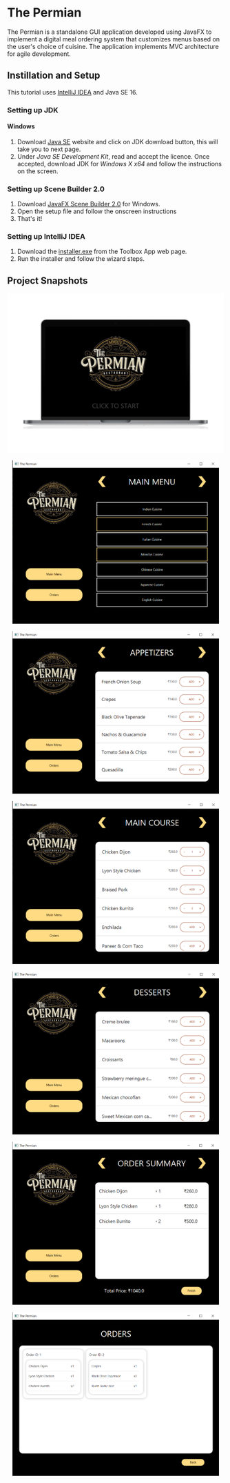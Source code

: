 # The Permian
The Permian is a standalone GUI application developed using JavaFX to implement a digital meal ordering system that customizes menus based on the user's choice of cuisine.
The application implements MVC architecture for agile development.

## Instillation and Setup
This tutorial uses [IntelliJ IDEA](https://www.jetbrains.com/idea/) and Java SE 16.

### Setting up JDK

#### Windows

1. Download [Java SE](http://www.oracle.com/technetwork/java/javase/downloads/index.html) website and click on JDK download button, this will take you to next page.
2. Under *Java SE Development Kit*, read and accept the licence. Once accepted, download JDK for *Windows X x64* and follow the instructions on the screen.

### Setting up Scene Builder 2.0

1. Download [JavaFX Scene Builder 2.0](http://www.oracle.com/technetwork/java/javase/downloads/javafxscenebuilder-1x-archive-2199384.html) for Windows.
2. Open the setup file and follow the onscreen instructions
3. That's it!

### Setting up IntelliJ IDEA

1. Download the [installer.exe](https://www.jetbrains.com/idea/download/#section=windows) from the Toolbox App web page.
2. Run the installer and follow the wizard steps.


## Project Snapshots

![Alt text](https://github.com/ashkalor/ThePermian/blob/main/src/ProjectSnaps/1.png)
<br>
<p align="center">
    <img src="src/ProjectSnaps/3.png" width="480">
</p>
<p align="center">
    <img src="src/ProjectSnaps/4.png" width="480">
</p>
<p align="center">
    <img src="src/ProjectSnaps/5.png" width="480">
</p>
<p align="center">
    <img src="src/ProjectSnaps/6.png" width="480">
</p>
<p align="center">
    <img src="src/ProjectSnaps/7.png" width="480">
</p>
<p align="center">
    <img src="src/ProjectSnaps/8.png" width="480">
</p>

